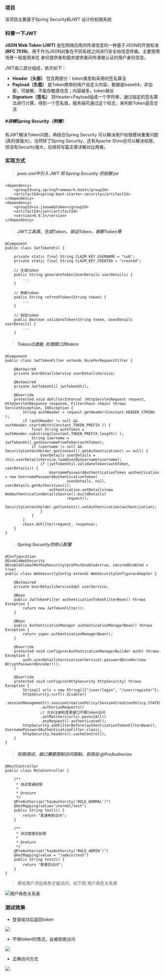 ### 项目
该项目主要基于Spring Security和JWT 设计的权限系统
### 科普一下JWT
**JSON Web Token (JWT)** 是在网络应用间传递信息的一种基于JSON的开放标准 **(RFC 7519)**，用于作为JSON对象在不同系统之间进行安全地信息传输。主要使用场景一般是用来在 身份提供者和服务提供者间传递被认证的用户身份信息。

JWT由三部分组成，依次如下：
- **Header（头部）** 包含两部分：token类型和采用的签名算法
- **Payload（负载）** 是Token携带的用户自定义内容，数据是base64，非加密，可破解，不能存敏感信息；内容越多，token越长
- **Signature（签名）** 将Header+Payload组成一个字符串，通过指定的签名算法进行计算，得到一个签名值，服务端可通过这个标志，来判断Token是否合法

##### #讲解Spring Security（附赠）
有JWT解决Token问题，再结合Spring Security 可以解决用户权限模块重重问题(真的很强大)，当然除了Spring Security，还有Apache Shiro也可以解决权限，但没有Security强大，后续将写篇文章详解对比两者。

### 实现方式
> ##### pom.xml中引入 JWT 和 Spring Security 的依赖 jar
```
<dependency>
    <groupId>org.springframework.boot</groupId>
    <artifactId>spring-boot-starter-security</artifactId>
</dependency>
<dependency>
    <groupId>io.jsonwebtoken</groupId>
    <artifactId>jjwt</artifactId>
    <version>0.9.1</version>
</dependency>
```
> ##### JWT工具类，生成Token、验证Token、刷新Token等
```
@Component
public class JwtTokenUtil {

    private static final String CLAIM_KEY_USERNAME = "sub";
    private static final String CLAIM_KEY_CREATED = "created";
    
    // 生成token
    public String generateToken(UserDetails userDetails) {
        ...
    }
    
    // 刷新token
    public String refreshToken(String token) {
        ...
    }
    
    // 校验token
    public Boolean validateToken(String token, UserDetails userDetails) {
        ...
    }
```
> ##### Token过滤器, 处理接口的token
```
@Component
public class JwtTokenFilter extends OncePerRequestFilter {

    @Autowired
    private UserDetailsService userDetailsService;

    @Autowired
    private JwtTokenUtil jwtTokenUtil;

    @Override
    protected void doFilterInternal (HttpServletRequest request, HttpServletResponse response, FilterChain chain) throws ServletException, IOException {
        String authHeader = request.getHeader(Constant.HEADER_STRING );
        if (authHeader != null && authHeader.startsWith(Constant.TOKEN_PREFIX )) {
            final String authToken = authHeader.substring(Constant.TOKEN_PREFIX.length() );
            String username = jwtTokenUtil.getUsernameFromToken(authToken);
            if (username != null && SecurityContextHolder.getContext().getAuthentication() == null) {
                UserDetails userDetails = this.userDetailsService.loadUserByUsername(username);
                if (jwtTokenUtil.validateToken(authToken, userDetails)) {
                    UsernamePasswordAuthenticationToken authentication = new UsernamePasswordAuthenticationToken(
                            userDetails, null, userDetails.getAuthorities());
                    authentication.setDetails(new WebAuthenticationDetailsSource().buildDetails(
                            request));
                    SecurityContextHolder.getContext().setAuthentication(authentication);
                }
            }
        }
        chain.doFilter(request, response);
    }
}
```

> ##### Spring Security的核心配置
```
@Configuration
@EnableWebSecurity
@EnableGlobalMethodSecurity(prePostEnabled=true, securedEnabled = true)
public class WebSecurityConfig extends WebSecurityConfigurerAdapter {

    @Autowired
    private UserDetailsServiceImpl userService;

    @Bean
    public JwtTokenFilter authenticationTokenFilterBean() throws Exception {
        return new JwtTokenFilter();
    }

    @Bean
    public AuthenticationManager authenticationManagerBean() throws Exception {
        return super.authenticationManagerBean();
    }

    @Override
    protected void configure(AuthenticationManagerBuilder auth) throws Exception {
        auth.userDetailsService(userService).passwordEncoder(new BCryptPasswordEncoder());
    }

    @Override
    protected void configure(HttpSecurity httpSecurity) throws Exception {
        String[] urls = new String[]{"/user/login", "/user/register"};
        httpSecurity.csrf().disable()
                .sessionManagement().sessionCreationPolicy(SessionCreationPolicy.STATELESS).and()
                .authorizeRequests()
                // 允许注册和登录接口不需token访问
                .antMatchers(urls).permitAll()
                .anyRequest().authenticated();
        httpSecurity.addFilterBefore(authenticationTokenFilterBean(), UsernamePasswordAuthenticationFilter.class);
        httpSecurity.headers().cacheControl();
    }
}
```

> ##### 权限测试，接口需要限制访问限制，则添加 @PreAuthorize
```
@RestController
public class RoleController {

    /**
     * 测试普通权限
     *
     * @return
     */
    @PreAuthorize("hasAuthority('ROLE_NORMAL')")
    @GetMapping(value="/normal/test")
    public String test1() {
        return "普通角色访问";
    }

    /**
     * 测试管理员权限
     *
     * @return
     */
    @PreAuthorize("hasAuthority('ROLE_ADMIN')")
    @GetMapping(value = "/admin/test")
    public String test2() {
        return "管理员访问";
    }
}
```

> 需给用户添加角色才能访问，如下图 用户角色关系表

![用户角色关系表](https://user-gold-cdn.xitu.io/2019/7/16/16bfb59993084f6f?w=284&h=110&f=png&s=7300)

### 测试效果
- 登录成功后返回token

![](https://user-gold-cdn.xitu.io/2019/7/16/16bfb5d1c2c7c94f?w=908&h=460&f=png&s=48836)

- 不带token的情况，会被拒绝访问

![](https://user-gold-cdn.xitu.io/2019/7/16/16bfb5ec77dbb20e?w=876&h=577&f=png&s=52706)

- 正确访问方式

![](https://user-gold-cdn.xitu.io/2019/7/16/16bfb6463522a404?w=938&h=525&f=png&s=50384)
